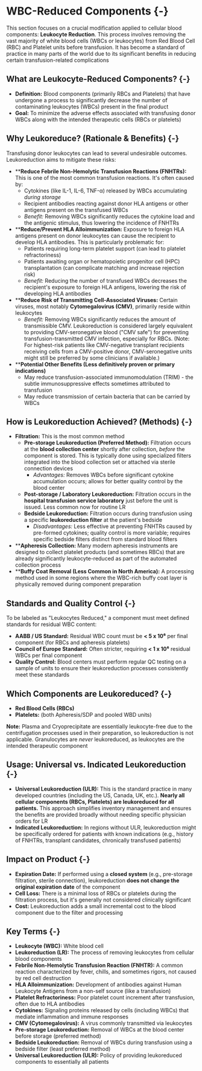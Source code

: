 # WBC-Reduced Components {-}

This section focuses on a crucial modification applied to cellular blood components: **Leukocyte Reduction**. This process involves removing the vast majority of white blood cells (WBCs or leukocytes) from Red Blood Cell (RBC) and Platelet units before transfusion. It has become a standard of practice in many parts of the world due to its significant benefits in reducing certain transfusion-related complications

## **What are Leukocyte-Reduced Components?** {-}

*   **Definition:** Blood components (primarily RBCs and Platelets) that have undergone a process to significantly decrease the number of contaminating leukocytes (WBCs) present in the final product
*   **Goal:** To minimize the adverse effects associated with transfusing donor WBCs along with the intended therapeutic cells (RBCs or platelets)

## **Why Leukoreduce? (Rationale & Benefits)** {-}

Transfusing donor leukocytes can lead to several undesirable outcomes. Leukoreduction aims to mitigate these risks:

*  ****Reduce Febrile Non-Hemolytic Transfusion Reactions (FNHTRs):** This is one of the most common transfusion reactions. It's often caused by:
    *   Cytokines (like IL-1, IL-6, TNF-α) released by WBCs accumulating *during storage*
    *   Recipient antibodies reacting against donor HLA antigens or other antigens present on the transfused WBCs
    *   *Benefit:* Removing WBCs significantly reduces the cytokine load and the antigenic stimulus, thus lowering the incidence of FNHTRs
*  ****Reduce/Prevent HLA Alloimmunization:** Exposure to foreign HLA antigens present on donor leukocytes can cause the recipient to develop HLA antibodies. This is particularly problematic for:
    *   Patients requiring long-term platelet support (can lead to platelet refractoriness)
    *   Patients awaiting organ or hematopoietic progenitor cell (HPC) transplantation (can complicate matching and increase rejection risk)
    *   *Benefit:* Reducing the number of transfused WBCs decreases the recipient's exposure to foreign HLA antigens, lowering the risk of developing HLA antibodies
*  ****Reduce Risk of Transmitting Cell-Associated Viruses:** Certain viruses, most notably **Cytomegalovirus (CMV)**, primarily reside within leukocytes
    *   *Benefit:* Removing WBCs significantly reduces the amount of transmissible CMV. Leukoreduction is considered largely equivalent to providing CMV-seronegative blood ("CMV safe") for preventing transfusion-transmitted CMV infection, especially for RBCs. (Note: For highest-risk patients like CMV-negative transplant recipients receiving cells from a CMV-positive donor, CMV-seronegative units might still be preferred by some clinicians if available.)
*  ****Potential Other Benefits (Less definitively proven or primary indications)**
    *   May reduce transfusion-associated immunomodulation (TRIM) - the subtle immunosuppressive effects sometimes attributed to transfusion
    *   May reduce transmission of certain bacteria that can be carried by WBCs

## **How is Leukoreduction Achieved? (Methods)** {-}

*  **Filtration:** This is the most common method
    *   **Pre-storage Leukoreduction (Preferred Method):** Filtration occurs at the **blood collection center** shortly after collection, *before* the component is stored. This is typically done using specialized filters integrated into the blood collection set or attached via sterile connection devices
        *   *Advantages:* Removes WBCs before significant cytokine accumulation occurs; allows for better quality control by the blood center
    *   **Post-storage / Laboratory Leukoreduction:** Filtration occurs in the **hospital transfusion service laboratory** just before the unit is issued. Less common now for routine LR
    *   **Bedside Leukoreduction:** Filtration occurs during transfusion using a specific **leukoreduction filter** at the patient's bedside
        *   *Disadvantages:* Less effective at preventing FNHTRs caused by pre-formed cytokines; quality control is more variable; requires specific bedside filters distinct from standard blood filters
*  ****Apheresis Collection:** Many modern apheresis instruments are designed to collect platelet products (and sometimes RBCs) that are already significantly leukocyte-reduced as part of the automated collection process
*  ****Buffy Coat Removal (Less Common in North America):** A processing method used in some regions where the WBC-rich buffy coat layer is physically removed during component preparation

## **Standards and Quality Control** {-}

To be labeled as "Leukocytes Reduced," a component must meet defined standards for residual WBC content:

*   **AABB / US Standard:** Residual WBC count must be **< 5 x 10⁶** per final component (for RBCs and apheresis platelets)
*   **Council of Europe Standard:** Often stricter, requiring **< 1 x 10⁶** residual WBCs per final component
*   **Quality Control:** Blood centers must perform regular QC testing on a sample of units to ensure their leukoreduction processes consistently meet these standards

## **Which Components are Leukoreduced?** {-}

*   **Red Blood Cells (RBCs)**
*   **Platelets:** (both Apheresis/SDP and pooled WBD units)

**Note:** Plasma and Cryoprecipitate are essentially leukocyte-free due to the centrifugation processes used in their preparation, so leukoreduction is not applicable. Granulocytes are *never* leukoreduced, as leukocytes are the intended therapeutic component

## **Usage: Universal vs. Indicated Leukoreduction** {-}

*   **Universal Leukoreduction (ULR):** This is the standard practice in many developed countries (including the US, Canada, UK, etc.). **Nearly all cellular components (RBCs, Platelets) are leukoreduced for all patients.** This approach simplifies inventory management and ensures the benefits are provided broadly without needing specific physician orders for LR
*   **Indicated Leukoreduction:** In regions without ULR, leukoreduction might be specifically ordered for patients with known indications (e.g., history of FNHTRs, transplant candidates, chronically transfused patients)

## **Impact on Product** {-}

*   **Expiration Date:** If performed using a **closed system** (e.g., pre-storage filtration, sterile connection), leukoreduction **does not change the original expiration date** of the component
*   **Cell Loss:** There is a minimal loss of RBCs or platelets during the filtration process, but it's generally not considered clinically significant
*   **Cost:** Leukoreduction adds a small incremental cost to the blood component due to the filter and processing

## **Key Terms** {-}

*   **Leukocyte (WBC):** White blood cell
*   **Leukoreduction (LR):** The process of removing leukocytes from cellular blood components
*   **Febrile Non-Hemolytic Transfusion Reaction (FNHTR):** A common reaction characterized by fever, chills, and sometimes rigors, not caused by red cell destruction
*   **HLA Alloimmunization:** Development of antibodies against Human Leukocyte Antigens from a non-self source (like a transfusion)
*   **Platelet Refractoriness:** Poor platelet count increment after transfusion, often due to HLA antibodies
*   **Cytokines:** Signaling proteins released by cells (including WBCs) that mediate inflammation and immune responses
*   **CMV (Cytomegalovirus):** A virus commonly transmitted via leukocytes
*   **Pre-storage Leukoreduction:** Removal of WBCs at the blood center before storage (preferred method)
*   **Bedside Leukoreduction:** Removal of WBCs during transfusion using a bedside filter (least preferred method)
*   **Universal Leukoreduction (ULR):** Policy of providing leukoreduced components to essentially all patients
